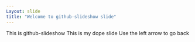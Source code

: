 ```yaml
---
Layout: slide 
title: "Welcome to github-slideshow slide"
---
```

This is github-slideshow
This is my dope slide
Use the left arrow to go back 